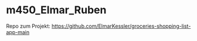 # m450_Elmar_Ruben

Repo zum Projekt:
https://github.com/ElmarKessler/groceries-shopping-list-app-main
